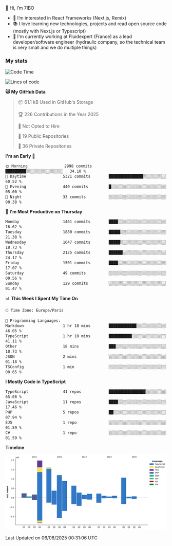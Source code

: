 👋 Hi, I’m 7IBO

- 👀 I’m interested in React Frameworks (Next.js, Remix)
- 📚 I love learning new technologies, projects and read open source code (mostly with Next.js or Typescript)
- 💼 I'm currently working at Fluidexpert (France) as a lead developer/software engineer (hydraulic company, so the technical team is very small and we do multiple things)

### My stats
<!--START_SECTION:waka-->
![Code Time](http://img.shields.io/badge/Code%20Time-1%2C146%20hrs%202%20mins-blue)

![Lines of code](https://img.shields.io/badge/From%20Hello%20World%20I%27ve%20Written-9.4%20million%20lines%20of%20code-blue)

**🐱 My GitHub Data** 

> 📦 61.1 kB Used in GitHub's Storage 
 > 
> 🏆 226 Contributions in the Year 2025
 > 
> 🚫 Not Opted to Hire
 > 
> 📜 19 Public Repositories 
 > 
> 🔑 36 Private Repositories 
 > 
**I'm an Early 🐤** 

```text
🌞 Morning                2998 commits        █████████░░░░░░░░░░░░░░░░   34.10 % 
🌆 Daytime                5321 commits        ███████████████░░░░░░░░░░   60.52 % 
🌃 Evening                440 commits         █░░░░░░░░░░░░░░░░░░░░░░░░   05.00 % 
🌙 Night                  33 commits          ░░░░░░░░░░░░░░░░░░░░░░░░░   00.38 % 
```
📅 **I'm Most Productive on Thursday** 

```text
Monday                   1461 commits        ████░░░░░░░░░░░░░░░░░░░░░   16.62 % 
Tuesday                  1880 commits        █████░░░░░░░░░░░░░░░░░░░░   21.38 % 
Wednesday                1647 commits        █████░░░░░░░░░░░░░░░░░░░░   18.73 % 
Thursday                 2125 commits        ██████░░░░░░░░░░░░░░░░░░░   24.17 % 
Friday                   1501 commits        ████░░░░░░░░░░░░░░░░░░░░░   17.07 % 
Saturday                 49 commits          ░░░░░░░░░░░░░░░░░░░░░░░░░   00.56 % 
Sunday                   129 commits         ░░░░░░░░░░░░░░░░░░░░░░░░░   01.47 % 
```


📊 **This Week I Spent My Time On** 

```text
🕑︎ Time Zone: Europe/Paris

💬 Programming Languages: 
Markdown                 1 hr 18 mins        ████████████░░░░░░░░░░░░░   46.05 % 
TypeScript               1 hr 10 mins        ██████████░░░░░░░░░░░░░░░   41.11 % 
Other                    18 mins             ███░░░░░░░░░░░░░░░░░░░░░░   10.73 % 
JSON                     2 mins              ░░░░░░░░░░░░░░░░░░░░░░░░░   01.18 % 
TSConfig                 1 min               ░░░░░░░░░░░░░░░░░░░░░░░░░   00.65 % 
```

**I Mostly Code in TypeScript** 

```text
TypeScript               41 repos            ████████████████░░░░░░░░░   65.08 % 
JavaScript               11 repos            ████░░░░░░░░░░░░░░░░░░░░░   17.46 % 
PHP                      5 repos             ██░░░░░░░░░░░░░░░░░░░░░░░   07.94 % 
EJS                      1 repo              ░░░░░░░░░░░░░░░░░░░░░░░░░   01.59 % 
C#                       1 repo              ░░░░░░░░░░░░░░░░░░░░░░░░░   01.59 % 
```



**Timeline**

![Lines of Code chart](https://raw.githubusercontent.com/7IBO/7IBO/main/assets/bar_graph.png)


 Last Updated on 06/08/2025 00:31:06 UTC
<!--END_SECTION:waka-->
